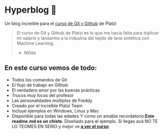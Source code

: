 # Hyperblog 💚
Un blog increible para el [curso de Git y Github](http://https://platzi.com/clases/git-github/ "curso de Git y Github") de Platzi
>El curso de Git y Github de Platzi es lo que me hacia falta para triplicar mi salario y lanzarme a la industria del tejido de lana sintética con Machine Learning
>- Niñita

## En este curso vemos de todo:
* Todos los comandos de Git
* El flujo de trabajo en Github
* El verdadero amor por las buenas prácticas
* Trucos muy locos del profesor
* Las personalidades múltiples de Freddy
* Creado por el increíble Platzi Team
* Incluye ejemplos en Windows, Linux y Mac
* Disponible para todas las edades
Y como un amable recordatorio:**Este readme.md es un chiste**. Diseñado para el ejemplo. Si llegas acá NO TE LO TEOMES EN SERIO y mejor ve [**a ver el curso** ](http://https://platzi.com/clases/git-github/ "a ver el curso ")